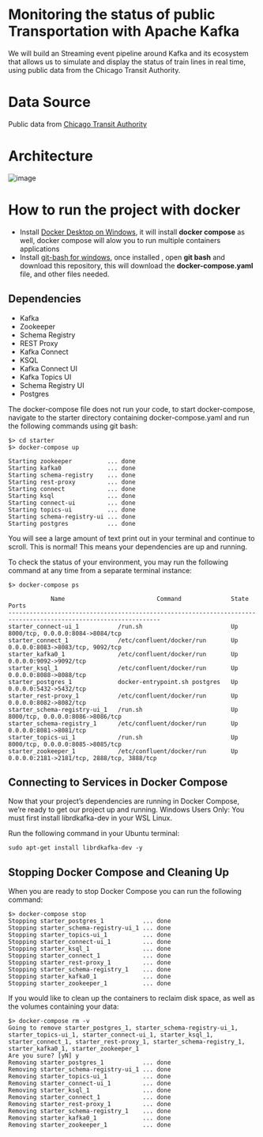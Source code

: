 # Monitoring the status of public Transportation with Apache Kafka
We will build an Streaming event pipeline around Kafka and its ecosystem that allows us to simulate and display the status of train lines in real time, using public data from the Chicago Transit Authority.

# Data Source
Public data from <a href="https://www.transitchicago.com/data/"> Chicago Transit Authority </a>

# Architecture

![image](https://user-images.githubusercontent.com/8701464/124824036-78558d00-df37-11eb-8db2-809633a05bd4.png)


# How to run the project with docker

- Install <a href="https://docs.docker.com/docker-for-windows/install/">Docker Desktop on Windows</a>, it will install **docker compose** as well, docker compose will alow you to run multiple containers applications
- Install <a href="https://www.stanleyulili.com/git/how-to-install-git-bash-on-windows/">git-bash for windows</a>, once installed , open **git bash** and download this repository, this will download the **docker-compose.yaml** file, and other files needed.

## Dependencies

- Kafka
- Zookeeper
- Schema Registry
- REST Proxy
- Kafka Connect
- KSQL
- Kafka Connect UI
- Kafka Topics UI
- Schema Registry UI
- Postgres

The docker-compose file does not run your code, to start docker-compose, navigate to the starter directory containing docker-compose.yaml and run the following commands using git bash:

```
$> cd starter
$> docker-compose up

Starting zookeeper          ... done
Starting kafka0             ... done
Starting schema-registry    ... done
Starting rest-proxy         ... done
Starting connect            ... done
Starting ksql               ... done
Starting connect-ui         ... done
Starting topics-ui          ... done
Starting schema-registry-ui ... done
Starting postgres           ... done
```

You will see a large amount of text print out in your terminal and continue to scroll. This is normal! This means your dependencies are up and running.

To check the status of your environment, you may run the following command at any time from a separate terminal instance:

```
$> docker-compose ps

            Name                          Command              State                     Ports
-----------------------------------------------------------------------------------------------------------------
starter_connect-ui_1           /run.sh                         Up      8000/tcp, 0.0.0.0:8084->8084/tcp
starter_connect_1              /etc/confluent/docker/run       Up      0.0.0.0:8083->8083/tcp, 9092/tcp
starter_kafka0_1               /etc/confluent/docker/run       Up      0.0.0.0:9092->9092/tcp
starter_ksql_1                 /etc/confluent/docker/run       Up      0.0.0.0:8088->8088/tcp
starter_postgres_1             docker-entrypoint.sh postgres   Up      0.0.0.0:5432->5432/tcp
starter_rest-proxy_1           /etc/confluent/docker/run       Up      0.0.0.0:8082->8082/tcp
starter_schema-registry-ui_1   /run.sh                         Up      8000/tcp, 0.0.0.0:8086->8086/tcp
starter_schema-registry_1      /etc/confluent/docker/run       Up      0.0.0.0:8081->8081/tcp
starter_topics-ui_1            /run.sh                         Up      8000/tcp, 0.0.0.0:8085->8085/tcp
starter_zookeeper_1            /etc/confluent/docker/run       Up      0.0.0.0:2181->2181/tcp, 2888/tcp, 3888/tcp

```

## Connecting to Services in Docker Compose

Now that your project’s dependencies are running in Docker Compose, we’re ready to get our project up and running. Windows Users Only: You must first install librdkafka-dev in your WSL Linux. 

Run the following command in your Ubuntu terminal:

```
sudo apt-get install librdkafka-dev -y
```


## Stopping Docker Compose and Cleaning Up

When you are ready to stop Docker Compose you can run the following command:

```
$> docker-compose stop
Stopping starter_postgres_1           ... done
Stopping starter_schema-registry-ui_1 ... done
Stopping starter_topics-ui_1          ... done
Stopping starter_connect-ui_1         ... done
Stopping starter_ksql_1               ... done
Stopping starter_connect_1            ... done
Stopping starter_rest-proxy_1         ... done
Stopping starter_schema-registry_1    ... done
Stopping starter_kafka0_1             ... done
Stopping starter_zookeeper_1          ... done
```


If you would like to clean up the containers to reclaim disk space, as well as the volumes containing your data:

```
$> docker-compose rm -v
Going to remove starter_postgres_1, starter_schema-registry-ui_1, starter_topics-ui_1, starter_connect-ui_1, starter_ksql_1, starter_connect_1, starter_rest-proxy_1, starter_schema-registry_1, starter_kafka0_1, starter_zookeeper_1
Are you sure? [yN] y
Removing starter_postgres_1           ... done
Removing starter_schema-registry-ui_1 ... done
Removing starter_topics-ui_1          ... done
Removing starter_connect-ui_1         ... done
Removing starter_ksql_1               ... done
Removing starter_connect_1            ... done
Removing starter_rest-proxy_1         ... done
Removing starter_schema-registry_1    ... done
Removing starter_kafka0_1             ... done
Removing starter_zookeeper_1          ... done
```

